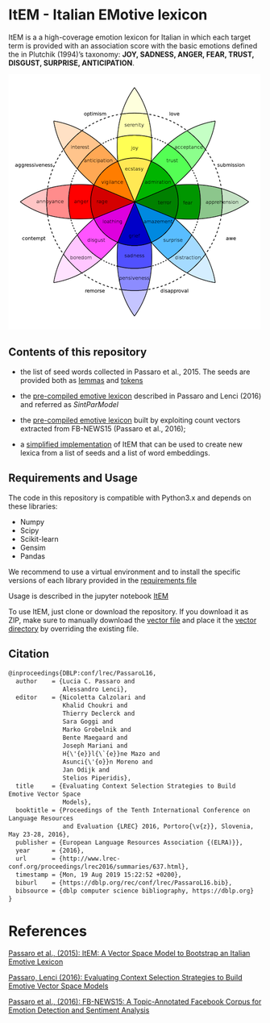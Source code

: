
# ItEM - Italian EMotive lexicon

ItEM is a a high-coverage emotion lexicon for Italian in which each target term is provided with an association score with the basic emotions defined the in Plutchik (1994)’s taxonomy: **JOY, SADNESS, ANGER, FEAR, TRUST, DISGUST, SURPRISE, ANTICIPATION**.

![alt text](images/1181px-Plutchik-wheel.png "Plutchik's wheel of emotions")

## Contents of this repository
 
 - the list of seed words collected in Passaro et al., 2015. The seeds are provided both as [lemmas](seeds/ItEM.elicitated.lemmas.txt) and [tokens](seeds/ItEM.elicitated.tokens.txt)
 
 - the [pre-compiled emotive lexicon](pre-compiled-lexica/ItEM.SintParModel.cos) described in Passaro and Lenci (2016) and referred as _SintParModel_ 
 
 
 - the [pre-compiled emotive lexicon](pre-compiled-lexica/ItEM.FBNEWS15.cos) built by exploiting count vectors extracted from FB-NEWS15 (Passaro et al., 2016); 
 
 - a [simplified implementation](ItEM.ipynb) of ItEM that can be used to create new lexica from a list of seeds and a list of word embeddings.

## Requirements and Usage

The code in this repository is compatible with Python3.x and depends on these libraries:

- Numpy
- Scipy
- Scikit-learn
- Gensim
- Pandas

We recommend to use a virtual environment and to install the specific versions of  each library provided in the [requirements file](requirements.txt)

Usage is described in the jupyter notebook [ItEM](ItEM.ipynb)

To use ItEM, just clone or download the repository. If you download it as ZIP, make sure to manually download the [vector file](vectors/COUNT.repubblica.itwac.TOP240.vec) and place it the [vector directory](vectors/) by overriding the existing file.


## Citation 


```
@inproceedings{DBLP:conf/lrec/PassaroL16,
  author    = {Lucia C. Passaro and
               Alessandro Lenci},
  editor    = {Nicoletta Calzolari and
               Khalid Choukri and
               Thierry Declerck and
               Sara Goggi and
               Marko Grobelnik and
               Bente Maegaard and
               Joseph Mariani and
               H{\'{e}}l{\`{e}}ne Mazo and
               Asunci{\'{o}}n Moreno and
               Jan Odijk and
               Stelios Piperidis},
  title     = {Evaluating Context Selection Strategies to Build Emotive Vector Space
               Models},
  booktitle = {Proceedings of the Tenth International Conference on Language Resources
               and Evaluation {LREC} 2016, Portoro{\v{z}}, Slovenia, May 23-28, 2016},
  publisher = {European Language Resources Association {(ELRA)}},
  year      = {2016},
  url       = {http://www.lrec-conf.org/proceedings/lrec2016/summaries/637.html},
  timestamp = {Mon, 19 Aug 2019 15:22:52 +0200},
  biburl    = {https://dblp.org/rec/conf/lrec/PassaroL16.bib},
  bibsource = {dblp computer science bibliography, https://dblp.org}
}
```


# References

[Passaro et al., (2015): ItEM: A Vector Space Model to Bootstrap an Italian Emotive Lexicon](https://arpi.unipi.it/retrieve/handle/11568/766226/80602/clic-2015-2.pdf)
  
[Passaro, Lenci (2016): Evaluating Context Selection Strategies to Build Emotive Vector Space Models](http://colinglab.humnet.unipi.it/wp-content/uploads/2012/12/Passaro_Lenci_LREC2016.pdf)

[Passaro et al., (2016): FB-NEWS15: A Topic-Annotated Facebook Corpus for Emotion Detection and Sentiment Analysis](http://colinglab.humnet.unipi.it/wp-content/uploads/2012/12/passaro_etal_CLIC2016.pdf)